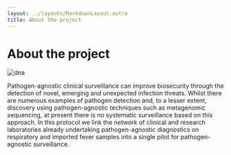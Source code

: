 ```yaml
---
layout: ../layouts/MarkdownLayout.astro
title: About the project
---
```


# About the project

![dna](/dna.jpg)

Pathogen-agnostic clinical surveillance can improve biosecurity through the detection of novel, emerging and unexpected infection threats. Whilst there are numerous examples of pathogen detection and, to a lesser extent, discovery using pathogen-agnostic techniques such as metagenomic sequencing, at present there is no systematic surveillance based on this approach. In this protocol we link the network of clinical and research laboratories already undertaking pathogen-agnostic diagnostics on respiratory and imported fever samples into a single pilot for pathogen-agnostic surveillance.
